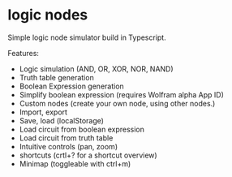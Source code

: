 # logic nodes

Simple logic node simulator build in Typescript.

Features:

- Logic simulation (AND, OR, XOR, NOR, NAND)
- Truth table generation
- Boolean Expression generation
- Simplify boolean expression (requires Wolfram alpha App ID)
- Custom nodes (create your own node, using other nodes.)
- Import, export
- Save, load (localStorage)
- Load circuit from boolean expression
- Load circuit from truth table
- Intuitive controls (pan, zoom)
- shortcuts (crtl+? for a shortcut overview)
- Minimap (toggleable with ctrl+m)
